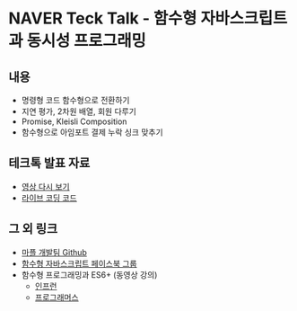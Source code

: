 # NAVER Teck Talk - 함수형 자바스크립트과 동시성 프로그래밍

## 내용
- 명령형 코드 함수형으로 전환하기
- 지연 평가, 2차원 배열, 회원 다루기
- Promise, Kleisli Composition
- 함수형으로 아임포트 결제 누락 싱크 맞추기

## 테크톡 발표 자료
- [영상 다시 보기](https://youtu.be/fWRMM6AaMMc)
- [라이브 코딩 코드](https://github.com/indongyoo/NAVER-Teck-Talk/blob/master/index.pre.html)

## 그 외 링크
- [마플 개발팀 Github](https://github.com/marpple)
- [함수형 자바스크립트 페이스북 그룹](https://www.facebook.com/groups/539983619537858)
- 함수형 프로그래밍과 ES6+ (동영상 강의)
  - [인프런](https://www.inflearn.com/course/functional-es6/)
  - [프로그래머스](https://programmers.co.kr/learn/courses/7637)